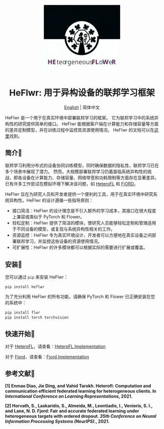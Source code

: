 <div align="center">
    <img src='pictures/logo.svg' width="250" alt="logo">
</div>
<h1 align="center"> HeFlwr: 用于异构设备的联邦学习框架 </h1>

<div align="center">

[English](./README.md) | 简体中文
</div>


HeFlwr 是一个用于在真实环境中部署联邦学习的框架。
它为联邦学习中的系统异构性的研究提供简单的接口。
HeFlwr 能根据客户端在计算能力和存储容量等方面的差异定制模型，并在训练过程中监控其资源使用情况。
HeFlwr 的文档可以在[这里](./docs/zh/navigation.md)找到。

## 简介📜
联邦学习利用分布式的设备协同训练模型，同时确保数据的隐私性，联邦学习已在多个场景中展现了潜力。
然而，大规模部署联邦学习仍着面临系统异构性的挑战，即各设备在计算能力、存储容量、网络带宽和功耗限制等方面存在显著差异。
已有许多工作尝试在模拟环境下解决该问题，如 <a href="#heterofl">HeteroFL</a> 和 <a href="#fjord">FjORD</a>。

HeFlwr 旨在为研究人员和开发者提供一个便利的工具，用于在真实环境中研究系统异构性。HeFlwr 的设计遵循一些指导原则：
- 接口简洁：HeFlwr 的设计理念是不引入额外的学习成本，其接口在很大程度上兼容或类似于 PyTorch 和 Flower。
- 轻松定制：HeFlwr 提供了简洁的模块，使研究人员能够轻松定制和管理适用于不同设备的模型，或复现与系统异构性相关的工作。
- 资源监控：HeFlwr 专为真实环境设计，开发者可以方便地在真实设备之间部署联邦学习，并监控这些设备的资源使用情况。
- 可扩展性：HeFlwr 的许多模块都可以根据实际的需要进行扩展或覆盖。


## 安装🚀
您可以通过 `pip` 来安装 HeFlwr：
``` shell
pip install heflwr
```
为了充分利用 HeFlwr 的所有功能，请确保 PyTorch 和 Flower 已正确安装在您的系统中：
``` shell
pip install flwr
pip install torch torchvision
```

## 快速开始🎉
对于 <a href="#heterofl">HeteroFL</a>，请查看：[HeteroFL Implementation](./examples/heterofl/README.zh.md)

对于 <a href="#fjord">Fjord</a>，请查看：[Fjord Implementation](./examples/fjord/README.zh.md)


## 参考文献📕
<strong><p id="heterofl">[1] Enmao Diao, Jie Ding, and Vahid Tarokh. Heterofl: Computation and communication efficient federated learning for heterogeneous clients. In _International Conference on Learning Representations_, 2021.</p></strong>
<strong><p id="fjord">[2] Horvath, S., Laskaridis, S., Almeida, M., Leontiadis, I., Venieris, S. I., and Lane, N. D. Fjord: Fair and accurate federated learning under heterogeneous targets with ordered dropout. _35th Conference on Neural Information Processing Systems (NeurIPS)._, 2021.</p></strong>